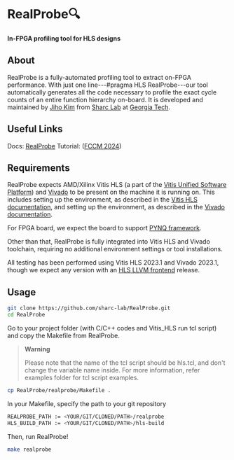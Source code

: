 # RealProbe🔍
**In-FPGA profiling tool for HLS designs**


## About

RealProbe is a fully-automated profiling tool to extract on-FPGA performance. 
With just one line---#pragma HLS RealProbe---our tool automatically generates all the code necessary to profile the exact cycle counts of an entire function hierarchy on-board. 
It is developed and maintained by [Jiho Kim][1] from [Sharc Lab][2] at [Georgia Tech][3].

[1]: https://jihoray.github.io/
[2]: https://sharclab.ece.gatech.edu/
[3]: https://www.gatech.edu/



## Useful Links

Docs: [RealProbe][9]
Tutorial: ([FCCM 2024][10])

[9]: https://realprobe-doc.readthedocs.io/en/latest
[10]: https://sharclab.ece.gatech.edu/open-source-projects/



## Requirements

RealProbe expects AMD/Xilinx Vitis HLS (a part of the [Vitis Unified Software Platform][4]) and [Vivado][5] to be present on the machine it is running on. This includes setting up the environment, as described in the [Vitis HLS documentation][6], and setting up the environment, as described in the [Vivado documentation][7].

For FPGA board, we expect the board to support [PYNQ framework](https://pynq.readthedocs.io/en/latest/). 

Other than that, RealProbe is fully integrated into Vitis HLS and Vivado toolchain, requiring no additional environment settings or tool installations. 

All testing has been performed using Vitis HLS 2023.1 and Vivado 2023.1, though we expect any version with an [HLS LLVM frontend][8] release.

[4]: https://www.xilinx.com/products/design-tools/vitis/vitis-platform.html
[5]: https://www.xilinx.com/products/design-tools/vivado.html
[6]: https://docs.xilinx.com/r/en-US/ug1399-vitis-hls/Setting-Up-the-Environment?tocId=5N~0A2HNuVzvrGYgw0ja_A
[7]: https://docs.amd.com/r/en-US/ug910-vivado-getting-started/Installing-the-Vivado-Design-Suite
[8]: https://github.com/Xilinx/hls-llvm-project



## Usage

```bash
git clone https://github.com/sharc-lab/RealProbe.git
cd RealProbe
```

Go to your project folder (with C/C++ codes and Vitis_HLS run tcl script) and copy the Makefile from RealProbe.

> **Warning**
>
> Please note that the name of the tcl script should be hls.tcl, and don't change the variable name inside. For more information, refer examples folder for tcl script examples.

```bash
cp RealProbe/realprobe/Makefile .
```

In your Makefile, specify the path to your git repository

```bash
REALPROBE_PATH := <YOUR/GIT/CLONED/PATH>/realprobe
HLS_BUILD_PATH := <YOUR/GIT/CLONED/PATH>/hls-build
```

Then, run RealProbe!

```bash
make realprobe
```

<!---
All available command-line options can be viewed by running `realprobe --help`.
<div>
  <p align="center"> **On-FPGA profiling tool for HLS designs** </p>
</div>
-->
